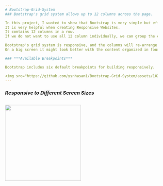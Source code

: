 ```yaml
---
# Bootstrap-Grid-System
### Bootstrap's grid system allows up to 12 columns across the page.

In this project, I wanted to show that Bootstrap is very simple but effective.
It is very helpful when creating Responsive Websites.
It contains 12 columns in a row.
If we do not want to use all 12 column individually, we can group the columns together to create wider columns.

Bootstrap's grid system is responsive, and the columns will re-arrange depending on the screen size that you have.
On a big screen it might look better with the content organized in four columns, but on a small screen it would be better if the content items were stacked on top of each other.

### ***Available Breakpoints***

Bootstrap includes six default breakpoints for building responsively.

<img src="https://github.com/ysnhasan1/Bootstrap-Grid-System/assets/102024926/2c219994-10eb-4b3a-85ee-f917fa504d84" width="700"><br />
---
```


### ***Responsive to Different Screen Sizes***
<img src="https://github.com/ysnhasan1/Bootstrap-Grid-System/assets/102024926/a692ecf1-5402-4fe6-b040-7eaf480e6f4b" height="250"><br />
---
